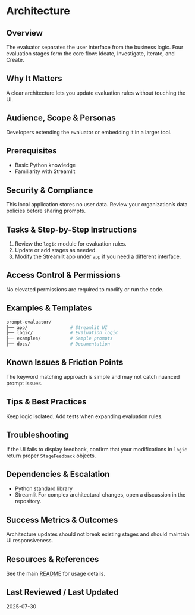 # Architecture

## Overview
The evaluator separates the user interface from the business logic. Four evaluation stages form the core flow: Ideate, Investigate, Iterate, and Create.

## Why It Matters
A clear architecture lets you update evaluation rules without touching the UI.

## Audience, Scope & Personas
Developers extending the evaluator or embedding it in a larger tool.

## Prerequisites
- Basic Python knowledge
- Familiarity with Streamlit

## Security & Compliance
This local application stores no user data. Review your organization’s data policies before sharing prompts.

## Tasks & Step-by-Step Instructions
1. Review the `logic` module for evaluation rules.
2. Update or add stages as needed.
3. Modify the Streamlit app under `app` if you need a different interface.

## Access Control & Permissions
No elevated permissions are required to modify or run the code.

## Examples & Templates
```bash
prompt-evaluator/
├── app/                # Streamlit UI
├── logic/              # Evaluation logic
├── examples/           # Sample prompts
├── docs/               # Documentation
```

## Known Issues & Friction Points
The keyword matching approach is simple and may not catch nuanced prompt issues.

## Tips & Best Practices
Keep logic isolated. Add tests when expanding evaluation rules.

## Troubleshooting
If the UI fails to display feedback, confirm that your modifications in `logic` return proper `StageFeedback` objects.

## Dependencies & Escalation
- Python standard library
- Streamlit
For complex architectural changes, open a discussion in the repository.

## Success Metrics & Outcomes
Architecture updates should not break existing stages and should maintain UI responsiveness.

## Resources & References
See the main [README](../README.md) for usage details.

## Last Reviewed / Last Updated
2025-07-30
